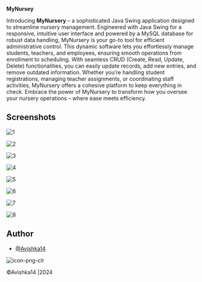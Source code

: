 **MyNursey**

Introducing **MyNursery** – a sophisticated Java Swing application designed to streamline nursery management. Engineered with Java Swing for a responsive, intuitive user interface and powered by a MySQL database for robust data handling, MyNursery is your go-to tool for efficient administrative control. This dynamic software lets you effortlessly manage students, teachers, and employees, ensuring smooth operations from enrollment to scheduling. With seamless CRUD (Create, Read, Update, Delete) functionalities, you can easily update records, add new entries, and remove outdated information. Whether you’re handling student registrations, managing teacher assignments, or coordinating staff activities, MyNursery offers a cohesive platform to keep everything in check. Embrace the power of MyNursery to transform how you oversee your nursery operations – where ease meets efficiency.




## Screenshots

![1](https://github.com/user-attachments/assets/e73f72db-3c44-4c60-be05-1721c425d1fa)

![2](https://github.com/user-attachments/assets/7ca38d7c-c70c-46fb-9d6d-9267103ea4ee)

![3](https://github.com/user-attachments/assets/44265189-4d36-497f-ba39-d6c98d5b9d1b)

![4](https://github.com/user-attachments/assets/252d9e85-ac6c-4e0e-a5df-e93f0fb9a51d)

![5](https://github.com/user-attachments/assets/b9e9d6b4-f2c6-47e2-9369-192a45c38d93)

![6](https://github.com/user-attachments/assets/a513e554-15ab-48ae-9c44-5a2df7702087)

![7](https://github.com/user-attachments/assets/3f0b8a61-b283-4845-97f1-183e831d447a)

![8](https://github.com/user-attachments/assets/0c563475-8c6a-41c7-b8e4-0c07cc36fb5c)
 
## Author

- [@Avishka14](https://www.github.com/octokatherine)


![icon-png-clr](https://github.com/user-attachments/assets/f4bef330-458e-4e3a-a0ca-aec34d4fb68e)

&copy;Avishka14 |2024
